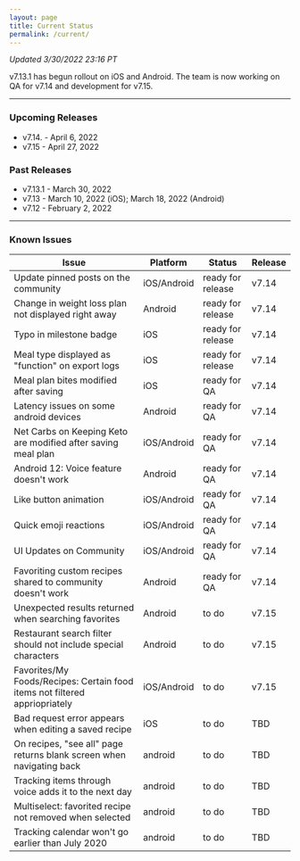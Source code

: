 ```yaml
---
layout: page
title: Current Status
permalink: /current/
---
```


_Updated 3/30/2022 23:16 PT_

v7.13.1 has begun rollout on iOS and Android. The team is now working on QA for v7.14 and development for v7.15.

***

### Upcoming Releases
- v7.14.  - April 6, 2022
- v7.15   - April 27, 2022
 
### Past Releases
- v7.13.1 - March 30, 2022
- v7.13   - March 10, 2022 (iOS); March 18, 2022 (Android)
- v7.12   - February 2, 2022

***

### Known Issues

|Issue                          |Platform   | Status    | Release           |
| ---                           | ---       | ---       | ---               |
|Update pinned posts on the community|iOS/Android|ready for release| v7.14|
|Change in weight loss plan not displayed right away|Android|ready for release| v7.14|
|Typo in milestone badge|iOS|ready for release| v7.14|
|Meal type displayed as "function" on export logs|iOS|ready for release| v7.14|
|Meal plan bites modified after saving|iOS|ready for QA| v7.14|
|Latency issues on some android devices|Android|ready for QA| v7.14|
|Net Carbs on Keeping Keto are modified after saving meal plan|iOS/Android|ready for QA| v7.14|
|Android 12: Voice feature doesn't work|Android|ready for QA| v7.14|
|Like button animation|iOS/Android|ready for QA| v7.14|
|Quick emoji reactions|iOS/Android|ready for QA| v7.14|
|UI Updates on Community|iOS/Android|ready for QA| v7.14|
|Favoriting custom recipes shared to community doesn't work|Android|ready for QA| v7.14|
|Unexpected results returned when searching favorites|Android|to do| v7.15|
|Restaurant search filter should not include special characters|Android|to do| v7.15|
|Favorites/My Foods/Recipes: Certain food items not filtered appriopriately|iOS/Android|to do| v7.15|
|Bad request error appears when editing a saved recipe|iOS|to do| TBD|
|On recipes, "see all" page returns blank screen when navigating back |android|to do| TBD|
|Tracking items through voice adds it to the next day |android|to do| TBD|
|Multiselect: favorited recipe not removed when selected |android|to do| TBD|
|Tracking calendar won't go earlier than July 2020 |android|to do| TBD|
